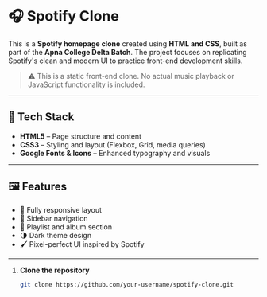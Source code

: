# 🎧 Spotify Clone

This is a **Spotify homepage clone** created using **HTML and CSS**, built as part of the **Apna College Delta Batch**. The project focuses on replicating Spotify's clean and modern UI to practice front-end development skills.

> ⚠️ This is a static front-end clone. No actual music playback or JavaScript functionality is included.

---

## 🔧 Tech Stack

- **HTML5** – Page structure and content
- **CSS3** – Styling and layout (Flexbox, Grid, media queries)
- **Google Fonts & Icons** – Enhanced typography and visuals

---

## 🖼️ Features

- 🎨 Fully responsive layout
- 🧭 Sidebar navigation
- 🎵 Playlist and album section
- 🌗 Dark theme design
- 🖌️ Pixel-perfect UI inspired by Spotify

---
1. **Clone the repository**
   ```bash
   git clone https://github.com/your-username/spotify-clone.git

